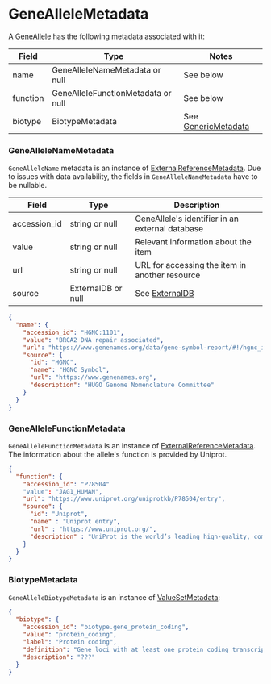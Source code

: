 # GeneAlleleMetadata

A [GeneAllele](./gene_allele.md) has the following metadata associated with it:

| Field          | Type                               | Notes                                         |
|----------------|------------------------------------|-----------------------------------------------|
| name           | GeneAlleleNameMetadata or null     | See below                                     |
| function       | GeneAlleleFunctionMetadata or null | See below                                     |
| biotype        | BiotypeMetadata                    | See [GenericMetadata](./generic_metadata.md)  |


### GeneAlleleNameMetadata
`GeneAlleleName` metadata is an instance of [ExternalReferenceMetadata](./metadata.md). Due to issues with data availability, the fields in `GeneAlleleNameMetadata` have to be nullable.

| Field          | Type                 | Description                                      |
|----------------|----------------------|--------------------------------------------------|
| accession_id   | string or null       | GeneAllele's identifier in an external database  |
| value          | string or null       | Relevant information about the item              |
| url            | string or null       | URL for accessing the item in another resource   |
| source         | ExternalDB or null   | See [ExternalDB](./external_db.md)                                   |


```json
{
  "name": {
    "accession_id": "HGNC:1101",
    "value": "BRCA2 DNA repair associated",
    "url": "https://www.genenames.org/data/gene-symbol-report/#!/hgnc_id/HGNC:1101",
    "source": {
      "id": "HGNC",
      "name": "HGNC Symbol",
      "url": "https://www.genenames.org",
      "description": "HUGO Genome Nomenclature Committee"
    }
  }
}
```

### GeneAlleleFunctionMetadata
`GeneAlleleFunctionMetadata` is an instance of [ExternalReferenceMetadata](./metadata.md). The information about the allele's function is provided by Uniprot.

```json
{
  "function": {
    "accession_id": "P78504"
    "value": "JAG1_HUMAN",
    "url": "https://www.uniprot.org/uniprotkb/P78504/entry",
    "source": {
      "id": "Uniprot",
      "name" : "Uniprot entry",
      "url" : "https://www.uniprot.org/",
      "description" : "UniProt is the world’s leading high-quality, comprehensive and freely accessible resource of protein sequence and functional information. "
    }
  }
}
```

### BiotypeMetadata
`GeneAlleleBiotypeMetadata` is an instance of [ValueSetMetadata](./metadata.md):

```json
{
  "biotype": {
    "accession_id": "biotype.gene_protein_coding",
    "value": "protein_coding",
    "label": "Protein coding",
    "definition": "Gene loci with at least one protein coding transcript.",
    "description": "???"
  }
}
```
